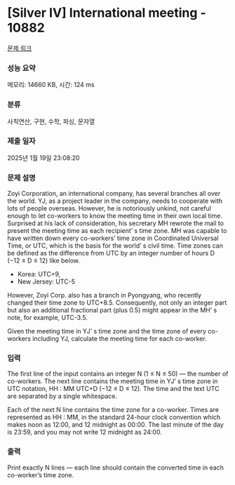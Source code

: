 # [Silver IV] International meeting - 10882 

[문제 링크](https://www.acmicpc.net/problem/10882) 

### 성능 요약

메모리: 14660 KB, 시간: 124 ms

### 분류

사칙연산, 구현, 수학, 파싱, 문자열

### 제출 일자

2025년 1월 19일 23:08:20

### 문제 설명

<p>Zoyi Corporation, an international company, has several branches all over the world. YJ, as a project leader in the company, needs to cooperate with lots of people overseas. However, he is notoriously unkind, not careful enough to let co-workers to know the meeting time in their own local time. Surprised at his lack of consideration, his secretary MH rewrote the mail to present the meeting time as each recipient’ s time zone. MH was capable to have written down every co-workers’ time zone in Coordinated Universal Time, or UTC, which is the basis for the world’ s civil time. Time zones can be defined as the difference from UTC by an integer number of hours D (−12 ≤ D ≤ 12) like below.</p>

<ul>
	<li>Korea: UTC+9,</li>
	<li>New Jersey: UTC-5</li>
</ul>

<p>However, Zoyi Corp. also has a branch in Pyongyang, who recently changed their time zone to UTC+8.5. Consequently, not only an integer part but also an additional fractional part (plus 0.5) might appear in the MH’ s note, for example, UTC-3.5.</p>

<p>Given the meeting time in YJ’ s time zone and the time zone of every co-workers including YJ, calculate the meeting time for each co-worker.</p>

### 입력 

 <p>The first line of the input contains an integer N (1 ≤ N ≤ 50) — the number of co-workers. The next line contains the meeting time in YJ’ s time zone in UTC notation, HH : MM UTC+D (−12 ≤ D ≤ 12). The time and the text UTC are separated by a single whitespace.</p>

<p>Each of the next N line contains the time zone for a co-worker. Times are represented as HH : MM, in the standard 24-hour clock convention which makes noon as 12:00, and 12 midnight as 00:00. The last minute of the day is 23:59, and you may not write 12 midnight as 24:00.</p>

### 출력 

 <p>Print exactly N lines — each line should contain the converted time in each co-worker’s time zone.</p>


